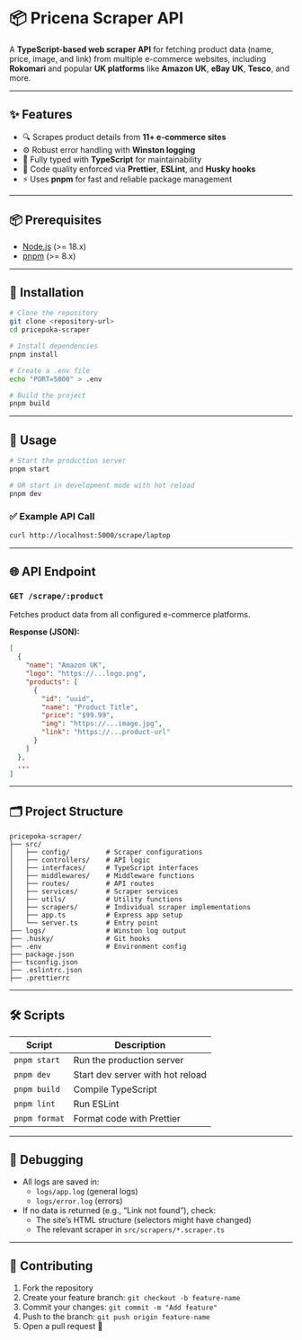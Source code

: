 # 📦 Pricena Scraper API

A **TypeScript-based web scraper API** for fetching product data (name, price, image, and link) from multiple e-commerce websites, including **Rokomari** and popular **UK platforms** like **Amazon UK**, **eBay UK**, **Tesco**, and more.

---

## ✨ Features

- 🔍 Scrapes product details from **11+ e-commerce sites**
- ⚙️ Robust error handling with **Winston logging**
- 🔐 Fully typed with **TypeScript** for maintainability
- 🎨 Code quality enforced via **Prettier**, **ESLint**, and **Husky hooks**
- ⚡ Uses **pnpm** for fast and reliable package management

---

## 📦 Prerequisites

- [Node.js](https://nodejs.org/) (>= 18.x)
- [pnpm](https://pnpm.io/) (>= 8.x)

---

## 🚀 Installation

```bash
# Clone the repository
git clone <repository-url>
cd pricepoka-scraper

# Install dependencies
pnpm install

# Create a .env file
echo "PORT=5000" > .env

# Build the project
pnpm build
```

---

## 🔧 Usage

```bash
# Start the production server
pnpm start

# OR start in development mode with hot reload
pnpm dev
```

### ✅ Example API Call

```bash
curl http://localhost:5000/scrape/laptop
```

---

## 🌐 API Endpoint

### `GET /scrape/:product`

Fetches product data from all configured e-commerce platforms.

**Response (JSON):**

```json
[
  {
    "name": "Amazon UK",
    "logo": "https://...logo.png",
    "products": [
      {
        "id": "uuid",
        "name": "Product Title",
        "price": "$99.99",
        "img": "https://...image.jpg",
        "link": "https://...product-url"
      }
    ]
  },
  ...
]
```

---

## 🗂️ Project Structure

```
pricepoka-scraper/
├── src/
│   ├── config/         # Scraper configurations
│   ├── controllers/    # API logic
│   ├── interfaces/     # TypeScript interfaces
│   ├── middlewares/    # Middleware functions
│   ├── routes/         # API routes
│   ├── services/       # Scraper services
│   ├── utils/          # Utility functions
│   ├── scrapers/       # Individual scraper implementations
│   ├── app.ts          # Express app setup
│   └── server.ts       # Entry point
├── logs/               # Winston log output
├── .husky/             # Git hooks
├── .env                # Environment config
├── package.json
├── tsconfig.json
├── .eslintrc.json
├── .prettierrc
```

---

## 🛠 Scripts

| Script        | Description                      |
| ------------- | -------------------------------- |
| `pnpm start`  | Run the production server        |
| `pnpm dev`    | Start dev server with hot reload |
| `pnpm build`  | Compile TypeScript               |
| `pnpm lint`   | Run ESLint                       |
| `pnpm format` | Format code with Prettier        |

---

## 🐛 Debugging

- All logs are saved in:
  - `logs/app.log` (general logs)
  - `logs/error.log` (errors)
- If no data is returned (e.g., “Link not found”), check:
  - The site’s HTML structure (selectors might have changed)
  - The relevant scraper in `src/scrapers/*.scraper.ts`

---

## 🤝 Contributing

1. Fork the repository
2. Create your feature branch: `git checkout -b feature-name`
3. Commit your changes: `git commit -m "Add feature"`
4. Push to the branch: `git push origin feature-name`
5. Open a pull request 🚀
